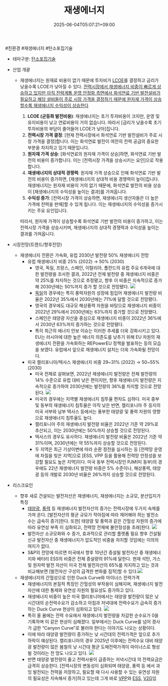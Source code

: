 ﻿---
title: "재생에너지"
date: 2025-06-04T05:07:21+09:00
lastmod: 2025-06-04T05:07:21+09:00
type: docs
sidebar:
  open: true
weight: 9
---
<div style="display:none">
  <meta property="article:published_time" content="2025-06-03T20:07:21Z" />
  <meta property="article:modified_time" content="2025-06-03T20:07:21Z" />
</div>
#친환경 #재생에너지 #탄소포집기술

- 테마구분: [탄소포집기술](/industry-study/탄소포집기술/)

- 산업 개괄
	- 재생에너지는 원재료 비용이 없기 때문에 투자비가 [LCOE](/industry-study/lcoe/)를 결정하고 금리가 낮을수록 LCOE가 낮아질 수 있다. [전력시장에서 재생에너지 비중이 빠르게 상승하고 있지만 아직 전력계통 운영 안정화 측면에서 화석연료 기반 발전설비가 필요하고 해당 설비들이 주로 시장 가격을 결정하기 때문에 원자재 가격이 상승할수록 재생에너지 수익성이 상승한다](9.11_돈이되는%20ESS.pdf#page=8&selection=161,0,247,0&color=yellow)
	  
		1. **LCOE (균등화 발전비용)**: 재생에너지는 초기 투자비용이 크지만, 운영 및 유지비용이 낮고 연료비용이 거의 없습니다. 따라서 [금리가 낮을수록 초기 투자비용의 부담이 줄어들어 LCOE가 낮아]집니다.
		2. **전력시장 가격 결정**: [현재 전력시장에서 화석연료 기반 발전설비가 주로 시장 가격을 결정]합니다. 이는 화석연료 발전이 여전히 전력 공급의 중요한 부분을 차지하고 있기 때문입니다.
		3. **원자재 가격 상승**: [화석연료의 원자재 가격이 상승]하면, 화석연료 기반 발전의 비용이 증가합니다. 이는 [전력시장 가격을 상승시키는 요인]으로 작용합니다.
		4. **재생에너지의 상대적 경쟁력**: 원자재 가격 상승으로 인해 화석연료 기반 발전의 비용이 증가하면, [재생에너지의 상대적 비용 경쟁력이 높아]집니다. 재생에너지는 원자재 비용이 거의 없기 때문에, 화석연료 발전의 비용 상승이 [재생에너지의 수익성을 높이는 결과]를 가져옵니다.
		5. **수익성 증가**: [전력시장 가격이 상승하면, 재생에너지 생산자들은 더 높은 가격에 전력을 판매]할 수 있게 됩니다. 이는 재생에너지의 수익성을 증가시키는 주요 요인입니다.
		   
		따라서, 원자재 가격이 상승할수록 화석연료 기반 발전의 비용이 증가하고, 이는 전력시장 가격을 상승시키며, 재생에너지의 상대적 경쟁력과 수익성을 높이는 결과를 가져옵니다.

- 시장전망(트렌드/향후전망)
	- 재생에너지 전환은 가속화, 유럽 2030년 발전량 50% 재생에너지 전망
		- 유럽 재생에너지 비중 25% (2022) → 50% (2030)
			- 영국, 독일, 프랑스, 스페인, 이탈리아, 폴란드의 유럽 주요 6개국에 대한 발전량을 조사한 결과, 2022년 전체 발전량 중 재생에너지 비중은 약 25%를 차지하는 것으로 추정됐고, 향후 이 비중은 지속적으로 증가해 2030년에는 50%까지 증가 할 것으로 전망됐다. ![](https://i.imgur.com/IVUdzTH.png)
			- [독일](/industry-study/독일/)의 경우에는 특히 풍력자원의 성장에 힘입어 재생에너지 발전량 비율은 2022년 35%에서 2030년에는 71%에 달할 것으로 전망됐다. 
			- 영국의 경우에도 대규모 해상풍력 자원을 바탕으로 재생에너지 비중이 2022년 29%에서 2030년에는 63%까지 증가할 것으로 전망됐다. 
			- 스페인은 태양광 자산을 중심으로 재생에너지 비중이 2022년 36%에서 2030년 63%까지 증가하는 것으로 전망됐다. 
			- 특히 최근의 에너지 안보 이슈는 이러한 추세를 더욱 강화시키고 있다. EU는 러시아에 대한 높은 에너지 의존도를 낮추기 위해 EU 차원의 재생에너지 전환을 가속화하는 REPowerEU 정책을 발표하는 등의 모습을 보였다. 유럽에서 앞으로 재생에너지 설치는 더욱 가속화될 전망이다.
		-  미국 캘리포니아/텍사스 재생에너지 비중 29~31% (2022) → 50~55% (2030)
			- 미국 전체로 살펴보면, 2022년 재생에너지 발전량은 전체 발전량의 14% 수준으로 유럽 대비 낮은 편이지만, 향후 재생에너지 발전량은 지속적으로 증가하여 2030년에는 발전량의 36%를 차지할 것으로 전망된다. ![](https://i.imgur.com/JAjkqx7.png)
			- 미국의 경우에는 지역별 재생에너지 침투율 편차도 심하다. 미국 중부 및 동부의 재생에너지 침투율은 아직 낮은 반면, 캘리포니아 주 등지의 미국 서부와 남부 텍사스 등에서는 풍부한 태양광 및 풍력 자원의 영향으로 재생에너지 침투율도 높다. 
			- 캘리포니아 주의 재생에너지 발전량 비율은 2022년 기준 약 29%로 추산되고, 이는 2030년에는 50%까지 상승할 것으로 전망된다. 
			- 텍사스의 경우도 유사하다. 재생에너지 발전량 비율은 2022년 기준 약 31%이며, 2030년에는 약 55%까지 상승할 것으로 전망된다. 
			- 두 지역은 최근 기상이변에 따라 순환 정전을 실시하는 등 [전력망 운영에 차질을 빚은 지역]으로 [ESS, VPP 등을 활용해 전력망 안정성을 보강할 필요도 높은 지역]이다. 미국 동부 전력시장인 PJM(미 동부)의 경우에도 22년 재생에너지 발전량 비중은 5% 수준이나, 해상풍력, 태양광 등의 개발로 2030년 비율은 26%까지 상승할 것으로 전망된다.

- 리스크요인
	- 향후 새로 건설되는 발전자산은 재생에너지, 재생에너지는 소규모, 분산입지가 특징
		- [태양광](/industry-study/태양광/), [풍력](/industry-study/풍력/) 등 재생에너지 발전자산의 증가는 전력시장에 두가지 숙제를 가져 온다. [발전자산의 평균 규모가 작아짐에 따라 제어해야 하는 발전소 수는 급속히 증가]한다. 또한[ 태양광 및 풍력과 같은 간헐성 자원의 증가에 따라 유연성 부족 이 심화되고, 전력망 전체에 불안정성을 초래]한다. ![](https://i.imgur.com/hPrXS8g.png)
		- 발전자산 소규모화와 수 증가, 효과적으로 관리할 플랫폼 필요 향후 건설될 신규 발전자산 중 재생에너지가 압도적인 비중을 차지할 것임에는 이의의 여지가 없다. 
		- S&P의 전망에 따르면 미국에서 향후 10년간 증설될 발전자산 중 재생에너지와 배터리 ESS의 비중은 전체 증설량의 91%에 달한다. 현재 석탄, 가스 및 원자력 발전 자산이 미국 전체 발전자산의 65%를 차지하고 있는 것과 비교해보면 [발전자산 구성의 급격한 변화를 짐작]할 수 있다.![](https://i.imgur.com/VjIxDxw.png)
	- 재생에너지의 간헐성으로 인한 Duck Curve와 마이너스 전력가격
		- 재생에너지의 본질적 특징인 간헐성의 부작용이 심해지며, 재생에너지 발전자산에 대한 통제와 유연성 자원의 필요성도 증가하고 있다. 
		- 재생에너지 비중이 높은 미국 캘리포니아에서는 태양광 발전량이 많은 낮 시간대의 순전력수요가 감소하고 아침과 저녁대에 전력수요가 급속히 증가하는 Duck Curve 현상이 심화되고 있다. ![](https://i.imgur.com/YLj7Jbl.png)
		- 특히 올 봄에는 전력 수요에서 재생에너지 발전량을 차감한 순수요가 0을 기록하며 이 같은 현상이 심해졌다. 일부에서는 Duck Curve를 넘어 경사가 급한 “Canyon Curve”로 불러야 한다는 이야기도 나오는 상황이다. 
		- 이에 따라 태양광 발전량이 증가하는 낮 시간대의 전력가격은 앞으로 추가 하락이 예상된다. 캘리포니아의 경우 2025년 이후에는 전력수요 대비 태양광 발전량이 많은 봄철의 낮 시간대 평균 도매전력가격이 마이너스로 형성될 것이라는 전 망도 나오고 있다. ![](https://i.imgur.com/pDglrwE.png)
		- 반면 태양광 발전량이 줄고 전력사용이 급증하는 저녁시간대 의 전력요금은 급격히 상승한다. [전력시장의 변동성이 심화되며 태양광, 풍력 등 에서 과잉 발전되는 전력을 저장하고, 필요할 때 다시 사용할 수 있는 유연성 자원의 필요성은 지속해서 증가]하고 있는데 그게 바로 [VPP](/industry-study/vpp/)와 [ESS](/industry-study/ess/), [V2G](/industry-study/v2g/)임
